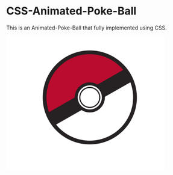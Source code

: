 # CSS-Animated-Poke-Ball

This is an Animated-Poke-Ball that fully implemented using CSS.

![Aaron Swartz](https://github.com/elva329/CSS-Animated-Poke-Ball/raw/master/Pokeball.gif)
